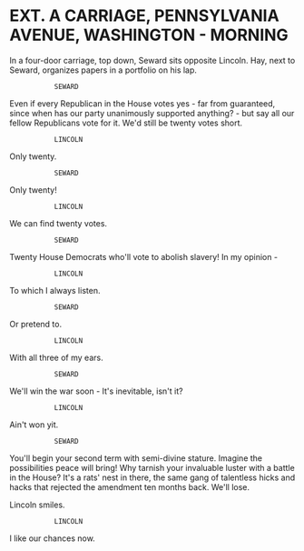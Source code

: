 # EXT. A CARRIAGE, PENNSYLVANIA AVENUE, WASHINGTON - MORNING

In a four-door carriage, top down, Seward sits opposite Lincoln. Hay, next to Seward, organizes papers in a portfolio on his lap.

			   SEWARD
Even if every Republican in the House votes yes - far from guaranteed, since when has our party unanimously supported anything? - but say all our fellow Republicans vote for it. We'd still be twenty votes short.

			   LINCOLN
Only twenty.

			   SEWARD
Only twenty!

			   LINCOLN
We can find twenty votes.

			   SEWARD
Twenty House Democrats who'll vote to abolish slavery! In my opinion -

			   LINCOLN
To which I always listen.

			   SEWARD
Or pretend to.

			   LINCOLN
With all three of my ears.

			   SEWARD
We'll win the war soon - It's inevitable, isn't it?

			   LINCOLN
Ain't won yit.

			   SEWARD
You'll begin your second term with semi-divine stature. Imagine the possibilities peace will bring! Why tarnish your invaluable luster with a battle in the House? It's a rats' nest in there, the same gang of talentless hicks and hacks that rejected the amendment ten months back. We'll lose.

Lincoln smiles.

			   LINCOLN
I like our chances now.
